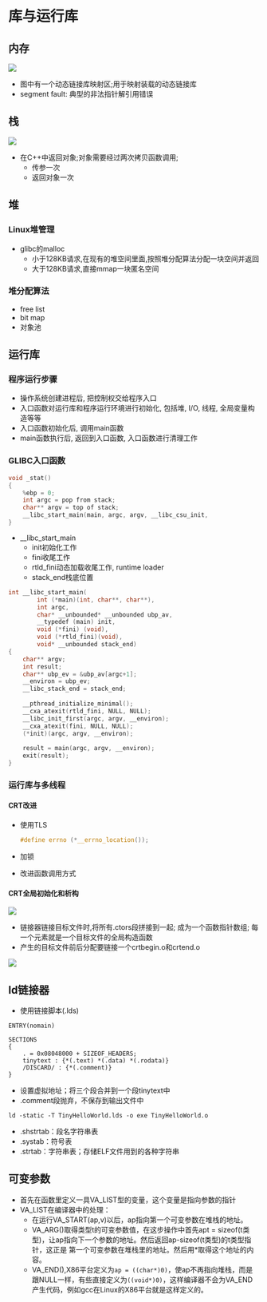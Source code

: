 # 库与运行库

## 内存

![](https://github.com/tom-jerr/MyblogImg/raw/main/C++/CRT/ram_linux.png)

- 图中有一个动态链接库映射区;用于映射装载的动态链接库
- segment fault: 典型的非法指针解引用错误

## 栈

![](https://github.com/tom-jerr/MyblogImg/raw/main/C++/CRT/stack.png)

- 在C++中返回对象;对象需要经过两次拷贝函数调用;
  - 传参一次
  - 返回对象一次

## 堆

### Linux堆管理

- glibc的malloc
  - 小于128KB请求,在现有的堆空间里面,按照堆分配算法分配一块空间并返回
  - 大于128KB请求,直接mmap一块匿名空间

### 堆分配算法

- free list
- bit map
- 对象池

## 运行库

### 程序运行步骤

- 操作系统创建进程后, 把控制权交给程序入口
- 入口函数对运行库和程序运行环境进行初始化, 包括堆, I/O, 线程, 全局变量构造等等
- 入口函数初始化后, 调用main函数
- main函数执行后, 返回到入口函数, 入口函数进行清理工作

### GLIBC入口函数

~~~c++
void _stat()
{
    %ebp = 0;
    int argc = pop from stack;
    char** argv = top of stack;
    __libc_start_main(main, argc, argv, __libc_csu_init, 					__libc_csu_fini, edx, top of stack);
}
~~~

- __libc_start_main
  - init初始化工作
  - fini收尾工作
  - rtld_fini动态加载收尾工作, runtime loader
  - stack_end栈底位置

~~~c
int __libc_start_main(
		int (*main)(int, char**, char**),
		int argc,
		char* __unbounded* __unbounded ubp_av,
		__typedef (main) init,
		void (*fini) (void),
		void (*rtld_fini)(void),
		void* __unbounded stack_end)
{
    char** argv;
    int result;
    char** ubp_ev = &ubp_av[argc+1];
    __environ = ubp_ev;
    __libc_stack_end = stack_end;
    
    __pthread_initialize_minimal();
    __cxa_atexit(rtld_fini, NULL, NULL);
    __libc_init_first(argc, argv, __environ);
    __cxa_atexit(fini, NULL, NULL);
    (*init)(argc, argv, __environ);
    
    result = main(argc, argv, __environ);
    exit(result);
}
~~~

### 运行库与多线程

#### CRT改进

- 使用TLS

  ~~~c
  #define errno (*__errno_location());
  ~~~

- 加锁

- 改进函数调用方式

#### CRT全局初始化和析构

![](https://github.com/tom-jerr/MyblogImg/raw/main/C++/CRT/CRT_ctor.png)

- 链接器链接目标文件时,将所有.ctors段拼接到一起; 成为一个函数指针数组; 每一个元素就是一个目标文件的全局构造函数
- 产生的目标文件前后分配要链接一个crtbegin.o和crtend.o

![](https://github.com/tom-jerr/MyblogImg/raw/main/C++/CRT/crt_begin_end.png)

## ld链接器

- 使用链接脚本(.lds)

~~~assembly
ENTRY(nomain)

SECTIONS
{
	. = 0x08048000 + SIZEOF_HEADERS;
	tinytext : {*(.text) *(.data) *(.rodata)}
	/DISCARD/ : {*(.comment)}
}
~~~

- 设置虚拟地址；将三个段合并到一个段tinytext中
- .comment段抛弃，不保存到输出文件中

~~~shell
ld -static -T TinyHelloWorld.lds -o exe TinyHelloWorld.o
~~~

- .shstrtab：段名字符串表
- .systab：符号表
- .strtab：字符串表；存储ELF文件用到的各种字符串

## 可变参数

- 首先在函数里定义一具VA_LIST型的变量，这个变量是指向参数的指针
- VA_LIST在编译器中的处理：
  - 在运行VA_START(ap,v)以后，ap指向第一个可变参数在堆栈的地址。
  - VA_ARG()取得类型t的可变参数值，在这步操作中首先apt = sizeof(t类型)，让ap指向下一个参数的地址。然后返回ap-sizeof(t类型)的t类型指针，这正是  第一个可变参数在堆栈里的地址。然后用*取得这个地址的内容。
  - VA_END(),X86平台定义为`ap = ((char*)0)`，使ap不再指向堆栈，而是跟NULL一样，有些直接定义为`((void*)0)`，这样编译器不会为VA_END产生代码，例如gcc在Linux的X86平台就是这样定义的。